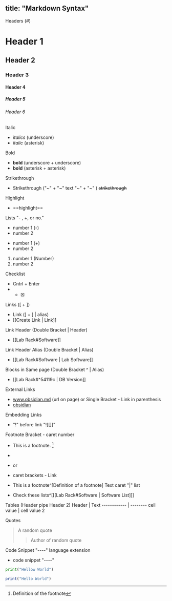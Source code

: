 title: "Markdown Syntax"
---
Headers (#)
# Header 1
## Header 2
### Header 3
#### Header 4
##### Header 5
###### Header 6

Italic
+ _italics_ (underscore)
+ *italic* (asterisk)

Bold
+ __bold__ (underscore + underscore)
+ **bold** (asterisk + asterisk)

Strikethrough
+ Strikethrough ("~" + "~" text "~" + "~" )
	~~strikethrough~~

Highlight
+ ==highlight==

Lists "- , +, or no."
- number 1 (-)
- number 2

+ number 1 (+)
+ number 2

1. number 1 (Number)
2. number 2


Checklist
+ Cntrl + Enter
+ - [x] 

Links  ([ + ])
+ Link ([ + ] | alias)
+ [[Create Link | Link]]

Link Header (Double Bracket | Header)
+ [[Lab Rack#Software]]

Link Header Alias (Double Bracket | Alias)
+ [[Lab Rack#Software | Lab Software]]

Blocks in Same page (Double Bracket ^ | Alias)
+ [[Lab Rack#^54119c | DB Version]]

External Links
+ www.obsidian.md (url on page)
or
Single Bracket - Link in parenthesis
+ [obsidian](https://obsidian.md) 

Embedding Links
+ "!" before link "![[]]"

Footnote Bracket - caret number 
+ This is a footnote. [^1]

+ [^1]:Definition of the footnote
+ or
+ caret brackets - Link
+ This is a footnote^[Definition of a footnote]
Text caret "|" list
+ Check these lists^[[[Lab Rack#Software | Software List]]]


Tables (Header pipe Header 2)
Header | Text
------------ | --------
cell value | cell value 2





Quotes
> A random quote
>> Author of random quote

Code Snippet
"----" language extension
+ code snippet
"----"

````py
print("Hellow World")
````

````js
print("Hello World")
````























